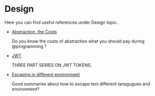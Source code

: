 # Design

Here you can find useful references under Design topic.

- [Abstraction, the Costs](https://medium.com/@kaveh.shahbazian/abstractions-the-costs-b0c00835aa8d) 

  Do you know the costs of abstraction what you should pay during @programming ? 

- [JWT](http://pradeeploganathan.com/security/jwt/)

  THREE PART SERIES ON JWT TOKENS.

- [Escaping in different environment](https://rain-1.github.io/escaping)

  Good summaries about how to escape text different lanagugues and environment?

